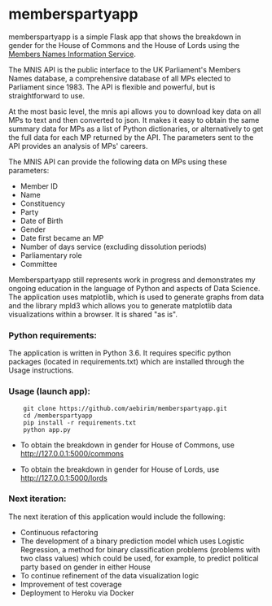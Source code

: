 # memberspartyapp
memberspartyapp is a simple Flask app that shows the breakdown in gender for the House of Commons and the House of Lords using the [Members Names Information Service][mnisapi].

The MNIS API is the public interface to the UK Parliament's Members Names database, a comprehensive database of all MPs elected to Parliament since 1983. The API is flexible and powerful, but is straightforward to use.

At the most basic level, the mnis api allows you to download key data on all MPs to text and then converted to json. It makes it easy to obtain the same summary data for MPs as a list of Python dictionaries, or alternatively to get the full data for each MP returned by the API. The parameters sent to the API provides an analysis of MPs' careers.

The MNIS API can provide the following data on MPs using these parameters:

  - Member ID
  - Name
  - Constituency
  - Party
  - Date of Birth
  - Gender
  - Date first became an MP
  - Number of days service (excluding dissolution periods)
  - Parliamentary role
  - Committee

Memberspartyapp still represents work in progress and demonstrates my ongoing education in the language of Python and aspects of Data Science. The application uses matplotlib, which is used to generate graphs from data and the library mpld3 which allows you to generate matplotlib data visualizations within a browser. It is shared "as is".

### Python requirements:
The application is written in Python 3.6. It requires specific python packages (located in requirements.txt) which are installed through the Usage instructions.

### Usage (launch app):
        git clone https://github.com/aebirim/memberspartyapp.git
        cd /memberspartyapp
        pip install -r requirements.txt
        python app.py

  - To obtain the breakdown in gender for House of Commons,
    use http://127.0.0.1:5000/commons

  - To obtain the breakdown in gender for House of Lords,
    use http://127.0.0.1:5000/lords

### Next iteration:
The next iteration of this application would include the following:

  - Continuous refactoring
  - The development of a binary prediction model which uses Logistic Regression, a method for binary classification problems (problems with two class values) which could be used, for example, to predict political party based on gender in either House
  - To continue refinement of the data visualization logic
  - Improvement of test coverage
  - Deployment to Heroku via Docker

[mnisapi]: <http://data.parliament.uk/membersdataplatform/memberquery.aspx>
[requests]: <http://docs.python-requests.org/en/master/>
